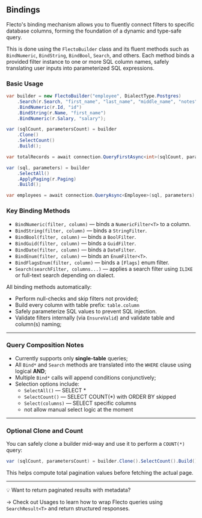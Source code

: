 ## Bindings

Flecto's binding mechanism allows you to fluently connect filters to specific database columns, 
forming the foundation of a dynamic and type-safe query.

This is done using the `FlectoBuilder` class and its fluent methods such as 
`BindNumeric`, `BindString`, `BindBool`, `Search`, and others. 
Each method binds a provided filter instance to one or more SQL column names, 
safely translating user inputs into parameterized SQL expressions.

### Basic Usage

```csharp
var builder = new FlectoBuilder("employee", DialectType.Postgres)
    .Search(r.Search, "first_name", "last_name", "middle_name", "notes")
    .BindNumeric(r.Id, "id")
    .BindString(r.Name, "first_name")
    .BindNumeric(r.Salary, "salary");

var (sqlCount, parametersCount) = builder
    .Clone()
    .SelectCount()
    .Build();

var totalRecords = await connection.QueryFirstAsync<int>(sqlCount, parametersCount);

var (sql, parameters) = builder
    .SelectAll()
    .ApplyPaging(r.Paging)
    .Build();

var employees = await connection.QueryAsync<Employee>(sql, parameters);
```

### Key Binding Methods

- `BindNumeric(filter, column)` — binds a `NumericFilter<T>` to a column.
- `BindString(filter, column)` — binds a `StringFilter`.
- `BindBool(filter, column)` — binds a `BoolFilter`.
- `BindGuid(filter, column)` — binds a `GuidFilter`.
- `BindDate(filter, column)` — binds a `DateFilter`.
- `BindEnum(filter, column)` — binds an `EnumFilter<T>`.
- `BindFlagsEnum(filter, column)` — binds a `[Flags]` enum filter.
- `Search(searchFilter, columns...)` — applies a search filter using `ILIKE` or full-text search depending on dialect.

All binding methods automatically:

- Perform null-checks and skip filters not provided;
- Build every column with table prefix: `table.column`
- Safely parameterize SQL values to prevent SQL injection.
- Validate filters internally (via `EnsureValid`) and validate table and column(s) naming;

---

### Query Composition Notes

- Currently supports only **single-table** queries;
- All `Bind*` and `Search` methods are translated into the `WHERE` clause using logical **AND**;
- Multiple `Bind*` calls will append conditions conjunctively;
- Selection options include:
  - `SelectAll()` — SELECT \*
  - `SelectCount()` — SELECT COUNT(\*) with ORDER BY skipped
  - `Select(columns)` — SELECT specific columns
  - not allow manual select logic at the moment

---

### Optional Clone and Count

You can safely clone a builder mid-way and use it to perform a `COUNT(*)` query:

```csharp
var (sqlCount, parametersCount) = builder.Clone().SelectCount().Build();
```

This helps compute total pagination values before fetching the actual page.

---

💡 Want to return paginated results with metadata?

→ Check out Usages to learn how to wrap Flecto queries using `SearchResult<T>` and return structured responses.

